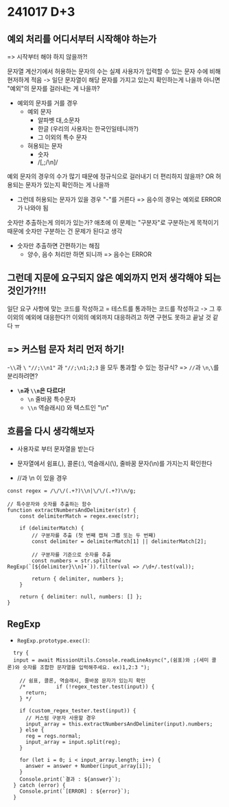 # 241017 D+3

## 예외 처리를 어디서부터 시작해야 하는가

=> 시작부터 해야 하지 않을까?!

문자열 계산기에서 허용하는 문자의 수는 실제 사용자가 입력할 수 있는 문자 수에 비해 현저하게 적음
-> 일단 문자열이 해당 문자를 가지고 있는지 확인하는게 나을까 아니면 "예외"의 문자를 걸러내는 게 나을까?

- 예외의 문자를 거를 경우
  - 예외 문자
    - 알파벳 대,소문자
    - 한글 (우리의 사용자는 한국인일테니까?)
    - 그 이외의 특수 문자
  - 혀용되는 문자
    - 숫자
    - /[,;/\n]/

예외 문자의 경우의 수가 많기 때문에 정규식으로 걸러내기 더 편리하지 않을까?
OR
허용되는 문자가 있는지 확인하는 게 나을까

- 그런데 허용되는 문자가 있을 경우 "-"를 거른다 => 음수의 경우는 예외로 ERROR 가 나와야 됨

숫자만 추출하는게 의미가 있는가? 애초에 이 문제는 "구분자"로 구분하는게 목적이기 때문에 숫자만 구분하는 건 문제가 된다고 생각

- 숫자만 추출하면 간편하기는 해짐
  - 양수, 음수 처리만 하면 되니까 => 음수는 ERROR

## 그런데 지문에 요구되지 않은 예외까지 먼저 생각해야 되는 것인가?!!!

일단 요구 사항에 맞는 코드를 작성하고 = 테스트를 통과하는 코드를 작성하고
-> 그 후 이외의 예외에 대응한다?!
이외의 예외까지 대응하려고 하면 구현도 못하고 끝날 것 같다 ㅠ

## => 커스텀 문자 처리 먼저 하기!

-`\\`과 `\`
`"//;\\n1"` 과 `"//;\n1;2;3` 을 모두 통과할 수 있는 정규식?
=> `//`과 `\n`,`\`를 분리하려면?

- **`\n`과 `\\n`은 다르다!**
  - `\n` 줄바꿈 특수문자
  - `\\n` 역슬래시(\) 와 텍스트인 "\n"

## 흐름을 다시 생각해보자

- 사용자로 부터 문자열을 받는다
- 문자열에서 쉼표(,), 콜론(:), 역슬래시(\\), 줄바꿈 문자(\n)를 가지는지 확인한다

- //과 \n 이 있을 경우

```
const regex = /\/\/(.+?)\\n|\/\/(.+?)\n/g;

// 특수문자와 숫자를 추출하는 함수
function extractNumbersAndDelimiter(str) {
    const delimiterMatch = regex.exec(str);

    if (delimiterMatch) {
        // 구분자를 추출 (첫 번째 캡쳐 그룹 또는 두 번째)
        const delimiter = delimiterMatch[1] || delimiterMatch[2];

        // 구분자를 기준으로 숫자를 추출
        const numbers = str.split(new RegExp(`[${delimiter}\\n]+`)).filter(val => /\d+/.test(val));

        return { delimiter, numbers };
    }

    return { delimiter: null, numbers: [] };
}

```

## RegExp

- `RegExp.prototype.exec()`:

```
  try {
  input = await MissionUtils.Console.readLineAsync(",(쉼표)와 ;(세미 콜론)와 숫자를 조합한 문자열을 입력해주세요. ex)1,2:3 ");

    // 쉼표, 콜론, 역슬래시, 줄바꿈 문자가 있는지 확인
    /* 			if (!regex_tester.test(input)) {
      return;
    } */

    if (custom_regex_tester.test(input)) {
      // 커스텀 구분자 사용할 경우
      input_array = this.extractNumbersAndDelimiter(input).numbers;
    } else {
      reg = regs.normal;
      input_array = input.split(reg);
    }

    for (let i = 0; i < input_array.length; i++) {
      answer = answer + Number(input_array[i]);
    }
    Console.print(`결과 : ${answer}`);
  } catch (error) {
    Console.print(`[ERROR] : ${error}`);
  }
```
